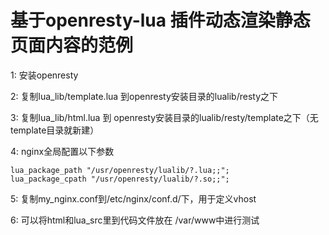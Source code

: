 # 基于openresty-lua 插件动态渲染静态页面内容的范例


1: 安装openresty

2: 复制lua_lib/template.lua 到openresty安装目录的lualib/resty之下

3: 复制lua_lib/html.lua 到 openresty安装目录的lualib/resty/template之下（无template目录就新建）

4: nginx全局配置以下参数
```
lua_package_path "/usr/openresty/lualib/?.lua;;";
lua_package_cpath "/usr/openresty/lualib/?.so;;";
```

5: 复制my_nginx.conf到/etc/nginx/conf.d/下，用于定义vhost

6: 可以将html和lua_src里到代码文件放在 /var/www中进行测试

